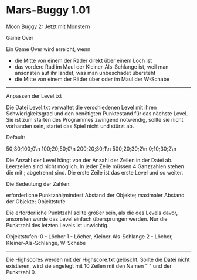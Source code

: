 Mars-Buggy 1.01
==========

Moon Buggy 2: Jetzt mit Monstern


Game Over

Ein Game Over wird erreicht, wenn
- die Mitte von einem der Räder direkt über einem Loch ist
- das vordere Rad im Maul der Kleiner-Als-Schlange ist, weil man ansonsten auf ihr landet, was man unbeschadet übersteht
- die Mitte von einem der Räder über oder im Maul der W-Schabe

-------------------------------------------------------------------------------------------------------------

Anpassen der Level.txt

Die Datei Level.txt verwaltet die verschiedenen Level mit ihren Schwierigkeitsgrad und den benötigten Punktestand für das nächste Level. Sie ist zum starten des Programmes zwingend notwendig, sollte sie nicht vorhanden sein, startet das Spiel nicht und stürzt ab.

Default:

50;30;100;0\n
100;20;50;0\n
200;20;30;1\n
500;20;30;2\n
0;10;30;2\n

Die Anzahl der Level hängt von der Anzahl der Zeilen in der Datei ab. Leerzeilen sind nicht möglich. In jeder Zeile müssen 4 Ganzzahlen stehen die mit ; abgetrennt sind. Die erste Zeile ist das erste Level und so weiter.

Die Bedeutung der Zahlen:

erforderliche Punktzahl;mindest Abstand der Objekte; maximaler Abstand der Objekte; Objektstufe

Die erforderliche Punktzahl sollte größer sein, als die des Levels davor, ansonsten würde das Level einfach übersprungen werden. Nur die Punktzahl des letzten Levels ist unwichtig.

Objektstufen:
0 - Löcher
1 - Löcher, Kleiner-Als-Schlange
2 - Löcher, Kleiner-Als-Schlange, W-Schabe

------------------------------------------------------------------------------------------------------------

Die Highscores
werden mit der Highscore.txt gelöscht. Sollte die Datei nicht existieren, wird sie angelegt mit 10 Zeilen mit den Namen " " und der Punktzahl 0.
